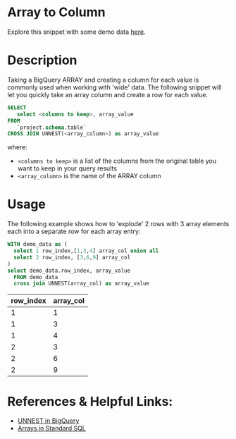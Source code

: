 # Array to Column
Explore this snippet with some demo data [here](https://count.co/n/pQ914qtFlKo).

# Description
Taking a BigQuery ARRAY and creating a column for each value is commonly used when working with 'wide' data. The following snippet will let you quickly take an array column and create a row for each value.

```sql
SELECT 
   select <columns to keep>, array_value
FROM
   `project.schema.table`
CROSS JOIN UNNEST(<array_column>) as array_value
```
where:
- `<columns to keep>` is a list of the columns from the original table you want to keep in your query results
- `<array_column>` is the name of the ARRAY column


# Usage
The following example shows how to 'explode' 2 rows with 3 array elements each into a separate row for each array entry: 

```sql
WITH demo_data as (
  select 1 row_index,[1,3,4] array_col union all 
  select 2 row_index, [3,6,9] array_col 
)
select demo_data.row_index, array_value
  FROM demo_data
  cross join UNNEST(array_col) as array_value
```
| row_index | array_col |
| --- | ----------- |
| 1 | 1 |
| 1 | 3 |
| 1 | 4 |
| 2 | 3 |
| 2 | 6 |
| 2 | 9 |

# References & Helpful Links: 
- [UNNEST in BigQuery](https://count.co/sql-resources/bigquery-standard-sql/unnest)
- [Arrays in Standard SQL](https://cloud.google.com/bigquery/docs/reference/standard-sql/arrays)
